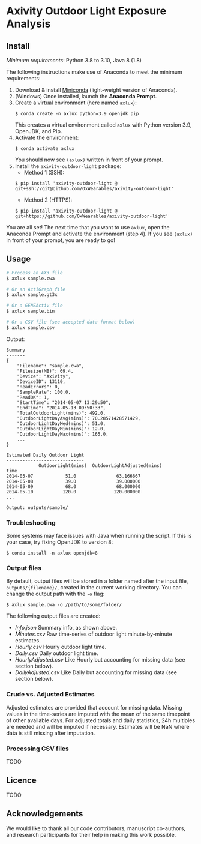 # Axivity Outdoor Light Exposure Analysis

## Install

*Minimum requirements*: Python 3.8 to 3.10, Java 8 (1.8)

The following instructions make use of Anaconda to meet the minimum requirements:

1. Download & install [Miniconda](https://docs.conda.io/en/latest/miniconda.html) (light-weight version of Anaconda).
1. (Windows) Once installed, launch the **Anaconda Prompt**.
1. Create a virtual environment (here named `axlux`):
    ```console
    $ conda create -n axlux python=3.9 openjdk pip
    ```
    This creates a virtual environment called `axlux` with Python version 3.9, OpenJDK, and Pip.
1. Activate the environment:
    ```console
    $ conda activate axlux
    ```
    You should now see `(axlux)` written in front of your prompt.
1. Install the `axivity-outdoor-light` package:
    - Method 1 (SSH):
    ```console
    $ pip install 'axivity-outdoor-light @ git+ssh://git@github.com/OxWearables/axivity-outdoor-light'
    ```
    - Method 2 (HTTPS):
    ```console
    $ pip install 'axivity-outdoor-light @ git+https://github.com/OxWearables/axivity-outdoor-light'
    ```

You are all set! The next time that you want to use `axlux`, open the Anaconda Prompt and activate the environment (step 4). If you see `(axlux)` in front of your prompt, you are ready to go!

## Usage

```bash
# Process an AX3 file
$ axlux sample.cwa

# Or an ActiGraph file
$ axlux sample.gt3x

# Or a GENEActiv file
$ axlux sample.bin

# Or a CSV file (see accepted data format below)
$ axlux sample.csv
```

Output:
```console
Summary
-------
{
    "Filename": "sample.cwa",
    "Filesize(MB)": 69.4,
    "Device": "Axivity",
    "DeviceID": 13110,
    "ReadErrors": 0,
    "SampleRate": 100.0,
    "ReadOK": 1,
    "StartTime": "2014-05-07 13:29:50",
    "EndTime": "2014-05-13 09:50:33",
    "TotalOutdoorLight(mins)": 492.0,
    "OutdoorLightDayAvg(mins)": 70.28571428571429,
    "OutdoorLightDayMed(mins)": 51.0,
    "OutdoorLightDayMin(mins)": 12.0,
    "OutdoorLightDayMax(mins)": 165.0,
    ...
}

Estimated Daily Outdoor Light
-----------------------------
            OutdoorLight(mins)  OutdoorLightAdjusted(mins)
time
2014-05-07            51.0               63.166667
2014-05-08            39.0               39.000000
2014-05-09            68.0               68.000000
2014-05-10           120.0              120.000000
...

Output: outputs/sample/
```

### Troubleshooting 
Some systems may face issues with Java when running the script. If this is your case, try fixing OpenJDK to version 8:
```console
$ conda install -n axlux openjdk=8
```

### Output files
By default, output files will be stored in a folder named after the input file, `outputs/{filename}/`, created in the current working directory. You can change the output path with the `-o` flag:

```console
$ axlux sample.cwa -o /path/to/some/folder/
```

The following output files are created:

- *Info.json* Summary info, as shown above.
- *Minutes.csv* Raw time-series of outdoor light minute-by-minute estimates.
- *Hourly.csv* Hourly outdoor light time.
- *Daily.csv* Daily outdoor light time. 
- *HourlyAdjusted.csv* Like Hourly but accounting for missing data (see section below).
- *DailyAdjusted.csv* Like Daily but accounting for missing data (see section below).

### Crude vs. Adjusted Estimates
Adjusted estimates are provided that account for missing data.
Missing values in the time-series are imputed with the mean of the same timepoint of other available days.
For adjusted totals and daily statistics, 24h multiples are needed and will be imputed if necessary.
Estimates will be NaN where data is still missing after imputation.

### Processing CSV files
TODO

## Licence
TODO

## Acknowledgements
We would like to thank all our code contributors, manuscript co-authors, and research participants for their help in making this work possible.
